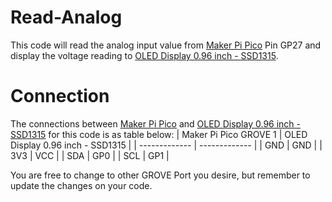 # Read-Analog
This code will read the analog input value from [Maker Pi Pico](https://cytron.io/p-maker-pi-pico-simplifying-raspberry-pi-pico-for-beginners-and-kits) Pin GP27 and display the voltage reading to [OLED Display 0.96 inch - SSD1315](https://cytron.io/p-grove-oled-display-0p96-inch-ssd1315?r=1).

# Connection  

The connections between [Maker Pi Pico](https://cytron.io/p-maker-pi-pico-simplifying-raspberry-pi-pico-for-beginners-and-kits) and [OLED Display 0.96 inch - SSD1315](https://cytron.io/p-grove-oled-display-0p96-inch-ssd1315?r=1) for this code is as table below:
| Maker Pi Pico GROVE 1  | OLED Display 0.96 inch - SSD1315 |
| ------------- | ------------- |
| GND  | GND  |
| 3V3  | VCC  |
| SDA  | GP0  |
| SCL  | GP1  |

You are free to change to other GROVE Port you desire, but remember to update the changes on your code.

